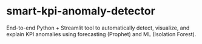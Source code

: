 # smart-kpi-anomaly-detector
End-to-end Python + Streamlit tool to automatically detect, visualize, and explain KPI anomalies using forecasting (Prophet) and ML (Isolation Forest).
